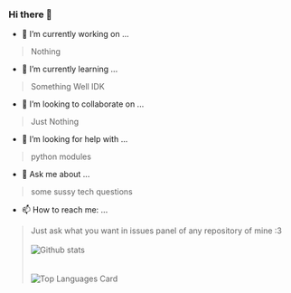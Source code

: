### Hi there 👋

<!--
**azlan-syed/azlan-syed** is a ✨ _special_ ✨ repository because its `README.md` (this file) appears on your GitHub profile.
-->
<!-- Here are some ideas to get you started: -->

- 🔭 I’m currently working on ... 
> Nothing
- 🌱 I’m currently learning ...
> Something Well IDK
- 👯 I’m looking to collaborate on ...
> Just Nothing
- 🤔 I’m looking for help with ...
> python modules
- 💬 Ask me about ...
> some sussy tech questions
- 📫 How to reach me: ... 
> Just ask what you want in issues panel of any repository of mine :3
<br><br>
![Github stats](https://github-readme-stats.vercel.app/api?username=azlan-syed&theme=highcontrast&show_icons=true&count_private=true)<br><br><br>
![Top Languages Card](https://github-readme-stats.vercel.app/api/top-langs/?username=azlan-syed)
